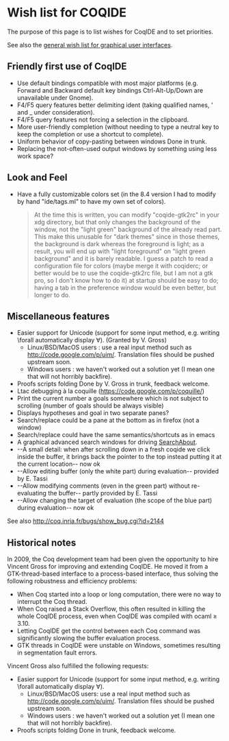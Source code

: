 Wish list for COQIDE
====================

The purpose of this page is to list wishes for CoqIDE and to set priorities.

See also the [general wish list for graphical user interfaces](../GUIWishes).

Friendly first use of CoqIDE
----------------------------

-   Use default bindings compatible with most major platforms (e.g. Forward and Backward default key bindings Ctrl-Alt-Up/Down are unavailable under Gnome).
-   F4/F5 query features better delimiting ident (taking qualified names, ' and \_ under consideration).
-   F4/F5 query features not forcing a selection in the clipboard.
-   More user-friendly completion (without needing to type a neutral key to keep the completion or use a shortcut to complete).
-   Uniform behavior of copy-pasting between windows Done in trunk.
-   Replacing the not-often-used output windows by something using less work space?

Look and Feel
-------------

-   Have a fully customizable colors set (in the 8.4 version I had to modify by hand "ide/tags.ml" to have my own set of colors).

    > At the time this is written, you can modify "coqide-gtk2rc" in your xdg directory, but that only changes the background of the window, not the "light green" background of the already read part. This make this unusable for "dark themes" since in those themes, the background is dark whereas the foreground is light; as a result, you will end up with "light foreground" on "light green background" and it is barely readable. I guess a patch to read a configuration file for colors (maybe merge it with coqiderc; or better would be to use the coqide-gtk2rc file, but I am not a gtk pro, so I don't know how to do it) at startup should be easy to do; having a tab in the preference window would be even better, but longer to do.

Miscellaneous features
----------------------

-   Easier support for Unicode (support for some input method, e.g. writing \\forall automatically display ∀). (Granted by V. Gross)
    -   Linux/BSD/MacOS users : use a real input method such as <http://code.google.com/p/uim/>. Translation files should be pushed upstream soon.
    -   Windows users : we haven't worked out a solution yet (I mean one that will not horribly backfire).
-   Proofs scripts folding Done by V. Gross in trunk, feedback welcome.
-   Ltac debugging à la coquille (<https://code.google.com/p/coquille/>)
-   Print the current number a goals somewhere which is not subject to scrolling (number of goals should be always visible)
-   Displays hypotheses and goal in two separate panes?
-   Search/replace could be a pane at the bottom as in firefox (not a window)
-   Search/replace could have the same semantics/shortcuts as in emacs
-   A graphical advanced search windows for driving [SearchAbout](../SearchAbout).
-   --A small detail: when after scrolling down in a fresh coqide we click inside the buffer, it brings back the pointer to the top instead putting it at the current location-- now ok
-   --Allow editing buffer (only the white part) during evaluation-- provided by E. Tassi
-   --Allow modifying comments (even in the green part) without re-evaluating the buffer-- partly provided by E. Tassi
-   --Allow changing the target of evaluation (the scope of the blue part) during evaluation-- now ok

See also <http://coq.inria.fr/bugs/show_bug.cgi?id=2144>

Historical notes
----------------

In 2009, the Coq development team had been given the opportunity to hire Vincent Gross for improving and extending CoqIDE. He moved it from a GTK-thread-based interface to a process-based interface, thus solving the following robustness and efficiency problems:

-   When Coq started into a loop or long computation, there were no way to interrupt the Coq thread.
-   When Coq raised a Stack Overflow, this often resulted in killing the whole CoqIDE process, even when CoqIDE was compiled with ocaml ≥ 3.10.
-   Letting CoqIDE get the control between each Coq command was significantly slowing the buffer evaluation process.
-   GTK threads in CoqIDE were unstable on Windows, sometimes resulting in segmentation fault errors.

Vincent Gross also fulfilled the following requests:

-   Easier support for Unicode (support for some input method, e.g. writing \\forall automatically display ∀).
    -   Linux/BSD/MacOS users: use a real input method such as <http://code.google.com/p/uim/>. Translation files should be pushed upstream soon.
    -   Windows users : we haven't worked out a solution yet (I mean one that will not horribly backfire).
-   Proofs scripts folding Done in trunk, feedback welcome.

